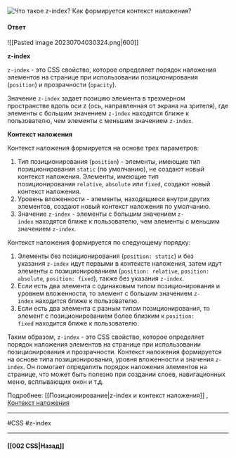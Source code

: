 ![Что такое `z-index`? Как формируется контекст наложения?](https://youtu.be/GZUy2i6QN7o?t=102)

#### Ответ

![[Pasted image 20230704030324.png|600]]

**z-index**

`z-index` - это CSS свойство, которое определяет порядок наложения элементов на странице при использовании позиционирования (`position`) и прозрачности (`opacity`). 

Значение `z-index` задает позицию элемента в трехмерном пространстве вдоль оси z (ось, направленная от экрана на зрителя), где элементы с большим значением `z-index` находятся ближе к пользователю, чем элементы с меньшим значением `z-index`.

**Контекст наложения**

Контекст наложения формируется на основе трех параметров:
1. Тип позиционирования (`position`) - элементы, имеющие тип позиционирования `static` (по умолчанию), не создают новый контекст наложения. Элементы, имеющие тип позиционирования `relative`, `absolute` или `fixed`, создают новый контекст наложения.
2. Уровень вложенности - элементы, находящиеся внутри других элементов, создают новый контекст наложения по умолчанию.
3. Значение `z-index` - элементы с большим значением `z-index` находятся ближе к пользователю, чем элементы с меньшим значением `z-index`.

Контекст наложения формируется по следующему порядку:
1. Элементы без позиционирования (`position: static`) и без указания `z-index` идут первыми в контексте наложения, затем идут элементы с позиционированием (`position: relative`, `position: absolute`, `position: fixed`), также без указания `z-index`.
2. Если есть два элемента с одинаковым типом позиционирования и уровнем вложенности, то элемент с большим значением `z-index` находится ближе к пользователю.
3. Если есть два элемента с разным типом позиционирования, то элемент с позиционированием более близким к `position: fixed` находится ближе к пользователю.

Таким образом, `z-index` - это CSS свойство, которое определяет порядок наложения элементов на странице при использовании позиционирования и прозрачности. Контекст наложения формируется на основе типа позиционирования, уровня вложенности и значения `z-index`. Он помогает определить порядок наложения элементов на странице, что может быть полезно при создании слоев, навигационных меню, всплывающих окон и т.д.

Подробнее: [[Позиционирование|z-index и контекст наложения]] , [Контекст наложения](https://developer.mozilla.org/ru/docs/Web/CSS/CSS_positioned_layout/Understanding_z-index/Stacking_context)

___
#CSS #z-index 

___

#### [[002 CSS|Назад]]